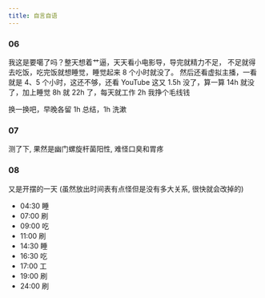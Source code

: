 ```yaml
---
title: 自言自语
---
```


### 06

我这是要噶了吗？整天想着艹逼，天天看小电影导，导完就精力不足，
不足就得去吃饭，吃完饭就想睡觉，睡觉起来 8 个小时就没了。
然后还看虚拟主播，一看就是 4、5 个小时，这还不够，还看 YouTube 这又 1.5h
没了，算一算 14h 就没了，加上睡觉 8h 就 22h 了，每天就工作 2h
我挣个毛线钱

换一换吧，早晚各留 1h 总结，1h 洗漱

### 07

测了下, 果然是幽门螺旋杆菌阳性, 难怪口臭和胃疼

### 08

又是开摆的一天 (虽然放出时间表有点怪但是没有多大关系, 很快就会改掉的)

- 04:30 睡
- 07:00 刷
- 09:00 吃
- 11:00 刷
- 14:30 睡
- 16:30 吃
- 17:00 工
- 19:00 刷
- 24:00 刷
